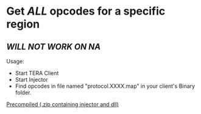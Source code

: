# Get *ALL* opcodes for a specific region
## *WILL NOT WORK ON NA*

Usage:
* Start TERA Client
* Start Injector
* Find opcodes in file named "protocol.XXXX.map" in your client's Binary folder.

[Precompiled (.zip containing injector and dll)](https://github.com/RobinNorling/tera-get-opcodes/releases/latest/download/tera-get-opcodes.zip)
